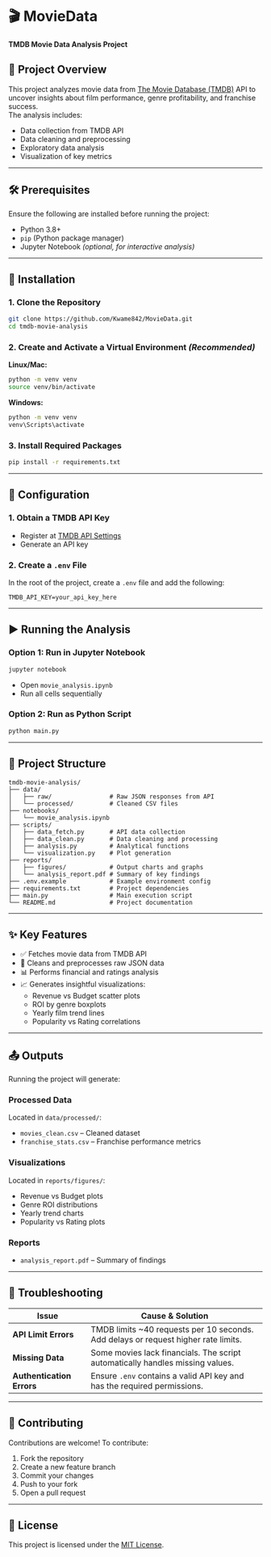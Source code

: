 # 🎬 MovieData  
**TMDB Movie Data Analysis Project**

## 📌 Project Overview  
This project analyzes movie data from [The Movie Database (TMDB)](https://www.themoviedb.org/) API to uncover insights about film performance, genre profitability, and franchise success.  
The analysis includes:

- Data collection from TMDB API  
- Data cleaning and preprocessing  
- Exploratory data analysis  
- Visualization of key metrics

---

## 🛠️ Prerequisites  
Ensure the following are installed before running the project:

- Python 3.8+  
- `pip` (Python package manager)  
- Jupyter Notebook *(optional, for interactive analysis)*

---

## 🚀 Installation  

### 1. Clone the Repository  
```bash
git clone https://github.com/Kwame842/MovieData.git  
cd tmdb-movie-analysis
```

### 2. Create and Activate a Virtual Environment *(Recommended)*  
**Linux/Mac:**  
```bash
python -m venv venv  
source venv/bin/activate
```

**Windows:**  
```bash
python -m venv venv  
venv\Scripts\activate
```

### 3. Install Required Packages  
```bash
pip install -r requirements.txt
```

---

## 🔐 Configuration  

### 1. Obtain a TMDB API Key  
- Register at [TMDB API Settings](https://www.themoviedb.org/settings/api)  
- Generate an API key

### 2. Create a `.env` File  
In the root of the project, create a `.env` file and add the following:  
```env
TMDB_API_KEY=your_api_key_here
```

---

## ▶️ Running the Analysis  

### Option 1: Run in Jupyter Notebook  
```bash
jupyter notebook
```
- Open `movie_analysis.ipynb`  
- Run all cells sequentially  

### Option 2: Run as Python Script  
```bash
python main.py
```

---

## 🧱 Project Structure  
```
tmdb-movie-analysis/
├── data/
│   ├── raw/                # Raw JSON responses from API
│   └── processed/          # Cleaned CSV files
├── notebooks/
│   └── movie_analysis.ipynb
├── scripts/
│   ├── data_fetch.py       # API data collection
│   ├── data_clean.py       # Data cleaning and processing
│   ├── analysis.py         # Analytical functions
│   └── visualization.py    # Plot generation
├── reports/
│   ├── figures/            # Output charts and graphs
│   └── analysis_report.pdf # Summary of key findings
├── .env.example            # Example environment config
├── requirements.txt        # Project dependencies
├── main.py                 # Main execution script
└── README.md               # Project documentation
```

---

## ✨ Key Features  

- ✅ Fetches movie data from TMDB API  
- 🧹 Cleans and preprocesses raw JSON data  
- 📊 Performs financial and ratings analysis  
- 📈 Generates insightful visualizations:
  - Revenue vs Budget scatter plots  
  - ROI by genre boxplots  
  - Yearly film trend lines  
  - Popularity vs Rating correlations  

---

## 📤 Outputs  

Running the project will generate:

### Processed Data  
Located in `data/processed/`:
- `movies_clean.csv` – Cleaned dataset  
- `franchise_stats.csv` – Franchise performance metrics  

### Visualizations  
Located in `reports/figures/`:
- Revenue vs Budget plots  
- Genre ROI distributions  
- Yearly trend charts  
- Popularity vs Rating plots  

### Reports  
- `analysis_report.pdf` – Summary of findings  

---

## 🧰 Troubleshooting  

| Issue                | Cause & Solution                                                   |
|---------------------|---------------------------------------------------------------------|
| **API Limit Errors**     | TMDB limits ~40 requests per 10 seconds. Add delays or request higher rate limits. |
| **Missing Data**        | Some movies lack financials. The script automatically handles missing values.        |
| **Authentication Errors** | Ensure `.env` contains a valid API key and has the required permissions.            |

---

## 🤝 Contributing  

Contributions are welcome! To contribute:

1. Fork the repository  
2. Create a new feature branch  
3. Commit your changes  
4. Push to your fork  
5. Open a pull request  

---

## 📄 License  

This project is licensed under the [MIT License](LICENSE).
